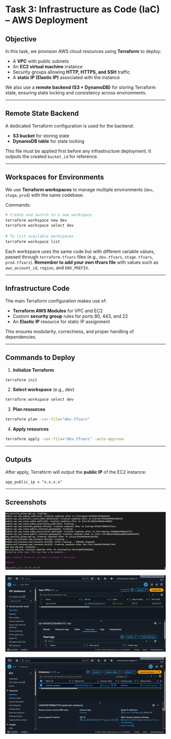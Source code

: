 # Task 3: Infrastructure as Code (IaC) – AWS Deployment

## Objective

In this task, we provision AWS cloud resources using **Terraform** to deploy:

- A **VPC** with public subnets
- An **EC2 virtual machine** instance
- Security groups allowing **HTTP, HTTPS, and SSH** traffic
- A **static IP (Elastic IP)** associated with the instance

We also use a **remote backend (S3 + DynamoDB)** for storing Terraform state, ensuring state locking and consistency across environments.

---

## Remote State Backend

A dedicated Terraform configuration is used for the backend:

- **S3 bucket** for storing state
- **DynamoDB table** for state locking

This file must be applied first before any infrastructure deployment.
It outputs the created `bucket_id` for reference.

---

## Workspaces for Environments

We use **Terraform workspaces** to manage multiple environments (`dev`, `stage`, `prod`) with the same codebase.

Commands:

```bash
# Create and switch to a new workspace
terraform workspace new dev
terraform workspace select dev

# To list available workspaces
terraform workspace list
```

Each workspace uses the same code but with different variable values, passed through `terraform.tfvars` files (e.g., `dev.tfvars`, `stage.tfvars`, `prod.tfvars`).
**Remember to add your own tfvars file** with values such as `aws_account_id`, `region`, and `ENV_PREFIX`.

---

## Infrastructure Code

The main Terraform configuration makes use of:

- **Terraform AWS Modules** for VPC and EC2
- Custom **security group** rules for ports 80, 443, and 22
- An **Elastic IP** resource for static IP assignment

This ensures modularity, correctness, and proper handling of dependencies.

---

## Commands to Deploy

1. **Initialize Terraform**

```bash
terraform init
```

2. **Select workspace** (e.g., dev)

```bash
terraform workspace select dev
```

3. **Plan resources**

```bash
terraform plan -var-file="dev.tfvars"
```

4. **Apply resources**

```bash
terraform apply -var-file="dev.tfvars" -auto-approve
```

---

## Outputs

After apply, Terraform will output the **public IP** of the EC2 instance:

```hcl
app_public_ip = "x.x.x.x"
```

---

## Screenshots

![Terraform apply successful](terminal.png)

![AWS Console - VPC](vpc.png)

![AWS Console - EC2 Instance](ec2.png)
